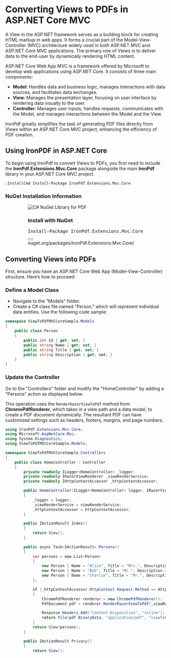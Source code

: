 # Converting Views to PDFs in ASP.NET Core MVC

A View in the ASP.NET framework serves as a building block for creating HTML markup in web apps. It forms a crucial part of the Model-View-Controller (MVC) architecture widely used in both ASP.NET MVC and ASP.NET Core MVC applications. The primary role of Views is to deliver data to the end-user by dynamically rendering HTML content.

ASP.NET Core Web App MVC is a framework offered by Microsoft to develop web applications using ASP.NET Core. It consists of three main components:

- **Model**: Handles data and business logic, manages interactions with data sources, and facilitates data exchanges.
- **View**: Manages the presentation layer, focusing on user interface by rendering data visually to the user.
- **Controller**: Manages user inputs, handles requests, communicates with the Model, and manages interactions between the Model and the View.

IronPdf greatly simplifies the task of generating PDF files directly from Views within an ASP.NET Core MVC project, enhancing the efficiency of PDF creation.

## Using IronPDF in ASP.NET Core

To begin using IronPdf to convert Views to PDFs, you first need to include the **IronPdf.Extensions.Mvc.Core** package alongside the main **IronPdf** library in your ASP.NET Core MVC project.

```shell
:InstallCmd Install-Package IronPdf.Extensions.Mvc.Core
```

### NuGet Installation Information

<div class="products-download-section">
    <div class="js-modal-open product-item nuget" style="width: fit-content; margin-left: auto; margin-right: auto;" data-modal-id="trial-license-after-download">
        <div class="product-image">
            <img class="img-responsive add-shadow" alt="C# NuGet Library for PDF" src="https://ironpdf.com/img/nuget-logo.svg">
        </div>
        <div class="product-info">
            <h3>Install with <span>NuGet</span></h3>
        </div>
        <div class="js-open-modal-ignore copy-nuget-section" data-toggle="tooltip" data-placement="bottom" title="" data-original-title="Click to copy">
            <div class="copy-nuget-row">
            <pre class="install-script">Install-Package IronPdf.Extensions.Mvc.Core</pre>
            <div class="copy-button">
                <button class="btn btn-default copy-nuget-script" type="button" data-toggle="popover" data-placement="bottom" data-content="Copied." aria-label="Copy the Package Manager command" data-original-title="" title="">
                <span class="far fa-copy"></span>
                </button>
            </div>
        </div>
    </div>
    <div class="nuget-link">nuget.org/packages/IronPdf.Extensions.Mvc.Core/</div>
    </div>
</div>

## Converting Views into PDFs

First, ensure you have an ASP.NET Core Web App (Model-View-Controller) structure. Here’s how to proceed:

### Define a Model Class

- Navigate to the "Models" folder.
- Create a C# class file named "Person," which will represent individual data entities. Use the following code sample:

```cs
namespace ViewToPdfMVCCoreSample.Models
{
    public class Person
    {
        public int Id { get; set; }
        public string Name { get; set; }
        public string Title { get; set; }
        public string Description { get; set; }
    }
}
```
### Update the Controller

Go to the "Controllers" folder and modify the "HomeController" by adding a "Persons" action as displayed below:

This operation uses the `RenderRazorViewToPdf` method from **ChromePdfRenderer**, which takes in a view path and a data model, to create a PDF document dynamically. The resultant PDF can have customized settings such as headers, footers, margins, and page numbers.

```cs
using IronPdf.Extensions.Mvc.Core;
using Microsoft.AspNetCore.Mvc;
using System.Diagnostics;
using ViewToPdfMVCCoreSample.Models;

namespace ViewToPdfMVCCoreSample.Controllers
{
    public class HomeController : Controller
    {
        private readonly ILogger<HomeController> _logger;
        private readonly IRazorViewRenderer _viewRenderService;
        private readonly IHttpContextAccessor _httpContextAccessor;

        public HomeController(ILogger<HomeController> logger, IRazorViewRenderer viewRenderService, IHttpContextAccessor httpContextAccessor)
        {
            _logger = logger;
            _viewRenderService = viewRenderService;
            _httpContextAccessor = httpContextAccessor;
        }

        public IActionResult Index()
        {
            return View();
        }

        public async Task<IActionResult> Persons()
        {
            var persons = new List<Person>
            {
                new Person { Name = "Alice", Title = "Mrs.", Description = "Software Engineer" },
                new Person { Name = "Bob", Title = "Mr.", Description = "Software Engineer" },
                new Person { Name = "Charlie", Title = "Mr.", Description = "Software Engineer" }
            };

            if (_httpContextAccessor.HttpContext.Request.Method == HttpMethod.Post.Method)
            {
                ChromePdfRenderer renderer = new ChromePdfRenderer();
                PdfDocument.pdf = renderer.RenderRazorViewToPdf(_viewRenderService, "Views/Home/Persons.cshtml", persons);

                Response.Headers.Add("Content-Disposition", "inline");
                return File(pdf.BinaryData, "application/pdf", "viewToPdfMVCCore.pdf");
            }
            return View(persons);
        }

        public IActionResult Privacy()
        {
            return View();
